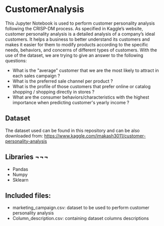 # CustomerAnalysis
This Jupyter Notebook is used to perform customer personality analysis following the CRISP-DM process. 
As specified in Kaggle’s website, customer personality analysis is a detailed analysis of a company’s ideal customers. It helps a business to better understand its customers and makes it easier for them to modify products according to the specific needs, behaviors, and concerns of different types of customers.
With the use of the dataset, we are trying to give an answer to the following questions: 
-	What is the "average" customer that we are the most likely to attract in each sales campaign ?
-	What is the preferred sale channel per product ?
-	What is the profile of those customers that prefer online or catalog shopping / shopping directly in stores ?
-	What are the consumer behaviors/characteristics with the highest importance when predicting customer's yearly income ?
## Dataset 
The dataset used can be found in this repository and can be also downloaded from: 
https://www.kaggle.com/imakash3011/customer-personality-analysis
## Libraries ¬¬¬
-	Pandas
-	Numpy
-	Sklearn
## Included files:
-	marketing_campaign.csv: dataset to be used to perform customer personality analysis 
-	Column_description.csv: containing dataset columns descriptions

